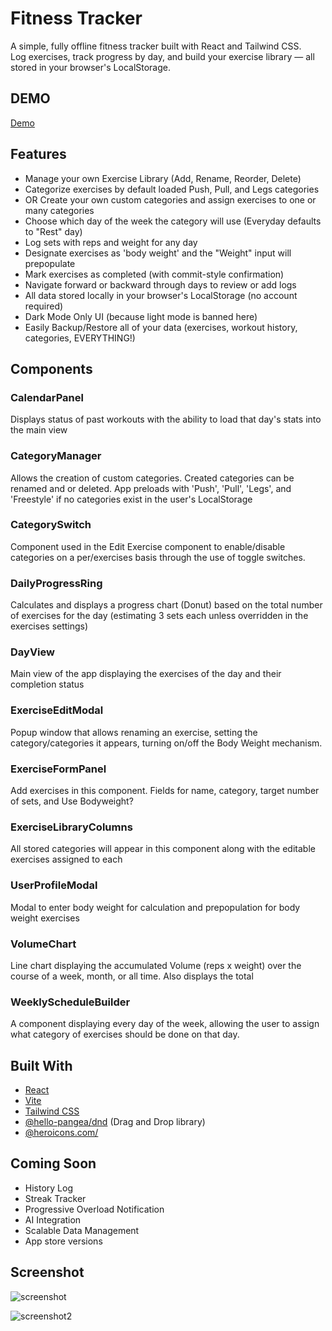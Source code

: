 # Fitness Tracker

A simple, fully offline fitness tracker built with React and Tailwind CSS.  
Log exercises, track progress by day, and build your exercise library — all stored in your browser's LocalStorage.

## DEMO
[Demo](https://brascomarketing.github.io/Kevin-s-React-App-Tracker/)

## Features

- Manage your own Exercise Library (Add, Rename, Reorder, Delete)
- Categorize exercises by default loaded Push, Pull, and Legs categories
- OR Create your own custom categories and assign exercises to one or many categories
- Choose which day of the week the category will use (Everyday defaults to "Rest" day)
- Log sets with reps and weight for any day
- Designate exercises as 'body weight' and the "Weight" input will prepopulate
- Mark exercises as completed (with commit-style confirmation)
- Navigate forward or backward through days to review or add logs
- All data stored locally in your browser's LocalStorage (no account required)
- Dark Mode Only UI (because light mode is banned here)
- Easily Backup/Restore all of your data (exercises, workout history, categories, EVERYTHING!)

## Components

### CalendarPanel

Displays status of past workouts with the ability to load that day's stats into the main view

### CategoryManager

Allows the creation of custom categories. Created categories can be renamed and or deleted. App preloads with 'Push', 'Pull', 'Legs', and 'Freestyle' if no categories exist in the user's LocalStorage

### CategorySwitch

Component used in the Edit Exercise component to enable/disable categories on a per/exercises basis through the use of toggle switches.

### DailyProgressRing

Calculates and displays a progress chart (Donut) based on the total number of exercises for the day (estimating 3 sets each unless overridden in the exercises settings)

### DayView

Main view of the app displaying the exercises of the day and their completion status

### ExerciseEditModal

Popup window that allows renaming an exercise, setting the category/categories it appears, turning on/off the Body Weight mechanism.

### ExerciseFormPanel

Add exercises in this component. Fields for name, category, target number of sets, and Use Bodyweight?

### ExerciseLibraryColumns

All stored categories will appear in this component along with the editable exercises assigned to each

### UserProfileModal

Modal to enter body weight for calculation and prepopulation for body weight exercises

### VolumeChart

Line chart displaying the accumulated Volume (reps x weight) over the course of a week, month, or all time. Also displays the total

### WeeklyScheduleBuilder

A component displaying every day of the week, allowing the user to assign what category of exercises should be done on that day.

## Built With

- [React](https://reactjs.org/)
- [Vite](https://vitejs.dev/)
- [Tailwind CSS](https://tailwindcss.com/)
- [@hello-pangea/dnd](https://github.com/hello-pangea/dnd) (Drag and Drop library)
- [@heroicons.com/](https://heroicons.com/)

## Coming Soon

- History Log
- Streak Tracker
- Progressive Overload Notification
- AI Integration
- Scalable Data Management
- App store versions

## Screenshot
![screenshot](https://github.com/user-attachments/assets/6495b9ea-f188-4ef1-abf9-3b38f52e39f0)


![screenshot2](https://github.com/user-attachments/assets/17ac12e6-371d-4b04-9898-d25bf36c0567)


